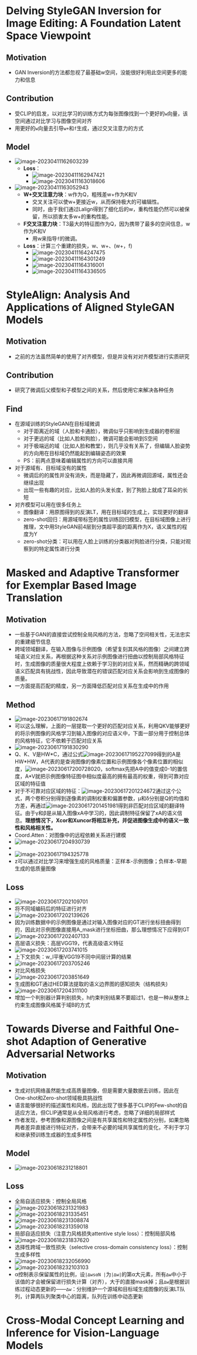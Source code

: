 # Delving StyleGAN Inversion for Image Editing: A Foundation Latent Space Viewpoint

## Motivation

+ GAN Inversion的方法都忽视了最基础w空间，没能很好利用此空间更多的能力和信息

## Contribution

+ 受CLIP的启发，以对比学习的训练方式为每张图像找到一个更好的`w`向量，该空间通过对比学习与图像空间对齐
+ 用更好的`w`向量去引导`w+`和`f`生成，通过交叉注意力的方式

## Model

+ ![image-20230411162603239](GAN_inversion2.assets/image-20230411162603239.png)
  + **Loss**：
    + ![image-20230411162947421](GAN_inversion2.assets/image-20230411162947421.png)
    + ![image-20230411163018606](GAN_inversion2.assets/image-20230411163018606.png)
+ ![image-20230411163052943](GAN_inversion2.assets/image-20230411163052943.png)
  + **W+交叉注意力块**：w作为Q，粗残差w+作为K和V
    + 交叉关注可以使w+更接近w，从而保持极大的可编辑性。
    + 同时，由于我们通过Lalign得到了细化后的w，重构性能仍然可以被保留，所以损害太多w+的重构性能。
  + **F交叉注意力块**：T3最大的特征图作为Q，因为携带了最多的空间信息，w作为K和V
    + 用w来指导`f`的微调。
  + **Loss**：计算三个重建的损失，w、w+、(w+，f)
    + ![image-20230411164247475](GAN_inversion2.assets/image-20230411164247475.png)
    + ![image-20230411164301249](GAN_inversion2.assets/image-20230411164301249.png)
    + ![image-20230411164316001](GAN_inversion2.assets/image-20230411164316001.png)
    + ![image-20230411164336505](GAN_inversion2.assets/image-20230411164336505.png)

# StyleAlign: Analysis And Applications of Aligned StyleGAN Models

## Motivation

+ 之前的方法虽然简单的使用了对齐模型，但是并没有对对齐模型进行实质研究

## Contribution

+ 研究了微调后父模型和子模型之间的关系，然后使用它来解决各种任务

## Find

+ 在源域训练的StyleGAN在目标域微调
  + 对于距离近的域（人脸和卡通脸），微调似乎只影响到生成器的卷积层
  + 对于更远的域（比如人脸和狗脸），微调可能会影响到S空间
  + 对于极端远的域（比如人脸和教堂），则几乎没有关系了，但编辑人脸姿势的方向用在目标域仍然能起到编辑姿态的效果
  + PS：前两点意味着编辑属性的方向可以直接共用
+ 对于源域有、目标域没有的属性
  + 微调后的的属性并没有消失，而是隐藏了，因此再微调回源域，属性还会继续出现
  + 出现一些有趣的对应，比如人脸的头发长度，到了狗脸上就成了耳朵的长短
+ 对齐模型可以用在很多任务上
  + 图像翻译：用原图得到的反演LT，用在目标域的生成上，实现更好的翻译
  + zero-shot回归：用源域带标签的属性训练回归模型，在目标域图像上进行推理，文中用StyleGAN前4层到分类超平面的距离作为X，语义属性的程度为Y
  + zero-shot分类：可以用在人脸上训练的分类器对狗脸进行分类，只能对观察到的特定属性进行分类

# Masked and Adaptive Transformer for Exemplar Based Image Translation

## Motivation

+ 一些基于GAN的直接尝试控制全局风格的方法，忽略了空间相关性，无法忠实的重建细节信息
+ 跨域领域翻译，在输入图像与示例图像（希望复刻其风格的图像）之间建立跨域语义对应关系，再根据这种关系对示例图像进行扭曲以控制局部风格特征时，生成图像的质量很大程度上依赖于学习到的对应关系，然而精确的跨领域语义匹配具有挑战性，因此导致潜在的错误匹配对应关系会影响到生成图像的质量。
+ 一方面提高匹配的精度，另一方面降低匹配对应关系在生成中的作用

## Method

+ ![image-20230617191802674](GAN_inversion2.assets/image-20230617191802674.png)
+ 可以这么理解，上面的一层提取一个更好的匹配对应关系，利用QKV能够更好的将示例图像的风格学习到输入图像的对应语义中，下面一部分用于控制总体的风格特征，它不依赖于匹配对应关系
+ ![image-20230617191830290](GAN_inversion2.assets/image-20230617191830290.png)
+ Q、K、V是HW\*C，通过公式![image-20230617195227099](GAN_inversion2.assets/image-20230617195227099.png)得到的A是HW\*HW，A代表的是查询图像的像素位置和示例图像各个像素位置的相似度，![image-20230617200728020](GAN_inversion2.assets/image-20230617200728020.png)，softmax先把A中的值变成0-1的置信度，A\*V就把示例图像特征图中相似度最高的拥有最高的权重，得到可靠对应区域的特征值
+ 对于不可靠对应区域的特征：![image-20230617201224672](GAN_inversion2.assets/image-20230617201224672.png)通过这个公式，两个卷积分别得到逐像素的调制权重和偏置参数，μ和δ分别是Q的均值和方差，再通过![image-20230617201451981](GAN_inversion2.assets/image-20230617201451981.png)得到非匹配对应区域的翻译特征。由于γ和β是从输入图像xA中学习的，因此调制特征保留了xA的语义信息。**理想情况下，Xcor和Xuncor将相互补充，并促进图像生成中的语义一致性和风格相关性。**
+ Coord.Atten：对图像中的远程依赖关系进行建模
+ ![image-20230617204930739](GAN_inversion2.assets/image-20230617204930739.png)
+ 
+ ![image-20230617194325778](GAN_inversion2.assets/image-20230617194325778.png)
+ z可以通过对比学习来增强生成的风格质量：正样本-示例图像；负样本-早期生成的低质量图像

## Loss

+ ![image-20230617202109701](GAN_inversion2.assets/image-20230617202109701.png)
+ 将不同域编码后的特征进行对齐
+ ![image-20230617202139626](GAN_inversion2.assets/image-20230617202139626.png)
+ 因为训练数据中的示例图像是通过对输入图像对应的GT进行坐标扭曲得到的，因此对示例图像直接用A_mask进行坐标扭曲，那么理想情况下应得到GT
+ ![image-20230617202407133](GAN_inversion2.assets/image-20230617202407133.png)
+ 高层语义损失：高层VGG19，代表高级语义特征
+ ![image-20230617203741015](GAN_inversion2.assets/image-20230617203741015.png)
+ 上下文损失：w_l平衡VGG19不同中间层计算的结果
+ ![image-20230617203705246](GAN_inversion2.assets/image-20230617203705246.png)
+ 对比风格损失
+ ![image-20230617203851649](GAN_inversion2.assets/image-20230617203851649.png)
+ 生成图和GT通过HED算法提取的语义边界图的感知损失（结构损失)
+ ![image-20230617204311100](GAN_inversion2.assets/image-20230617204311100.png)
+ 增加一个判别器计算判别损失，h约束判别结果不要超过1，也是一种从整体上约束生成图像风格属于域B的方式

# Towards Diverse and Faithful One-shot Adaption of Generative Adversarial Networks

## Motivation

+ 生成对抗网络虽然能生成高质量图像，但是需要大量数据去训练，因此在One-shot和Zero-shot领域极具挑战性
+ 语言能够很好的描述属性和风格，因此出现了很多基于CLIP的Few-shot的自适应方法，但CLIP通常是从全局风格进行考虑，忽略了详细的局部样式
+ 作者发现，参考图像和源图像之间是有共享属性和特定属性的分别，如果忽略两者差异直接进行特征对齐，会带来不必要的域共享属性的变化，不利于学习和继承预训练生成器的生成多样性

## Model

+ ![image-20230618231218801](GAN_inversion2.assets/image-20230618231218801.png)

## Loss

+ 全局自适应损失：控制全局风格
+ ![image-20230618231321983](GAN_inversion2.assets/image-20230618231321983.png)
+ ![image-20230618231335451](GAN_inversion2.assets/image-20230618231335451.png)
+ ![image-20230618231308874](GAN_inversion2.assets/image-20230618231308874.png)
+ ![image-20230618231359018](GAN_inversion2.assets/image-20230618231359018.png)
+ 局部自适应损失（注意力风格损失attentive style loss）：控制局部风格
+ ![image-20230618231837620](GAN_inversion2.assets/image-20230618231837620.png)
+ 选择性跨域一致性损失（selective cross-domain consistency loss）：控制生成多样性
+ ![image-20230618232056990](GAN_inversion2.assets/image-20230618232056990.png)
+ ![image-20230618232103103](GAN_inversion2.assets/image-20230618232103103.png)
+ α控制表示保留属性的比例，设`|∆wsαN |`为`|∆w|`的第α大元素，所有`∆w`中小于该值的才会被保留进行损失计算（对齐），大于的直接mask掉；且`∆w`是根据训练过程动态更新的——`∆w`：分别维护一个源域和目标域生成图像的反演LT队列，计算两队列聚类中心的距离，队列在训练中动态更新

# Cross-Modal Concept Learning and Inference for Vision-Language Models

